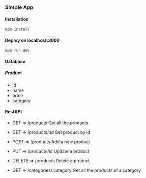 ### Simple App

#### Installation
    npm install

#### Deploy on localhost:3000
    npm run dev

#### Database
##### Product 
- id
- name
- price
- category 

#### RestAPI
* GET => /products
    Get all the products

* GET => /products/:id
    Get product by id

* POST => /products
    Add a new product

* PUT => /products/id
    Update a product

* DELETE => /products
    Delete a product

* GET => /categories/:category
    Get all the products of a category